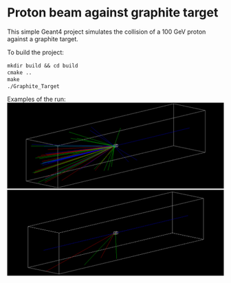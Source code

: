 # Proton beam against graphite target
This simple Geant4 project simulates the collision of a 100 GeV proton against a graphite target.

To build the project:
```
mkdir build && cd build
cmake ..
make
./Graphite_Target
```

Examples of the run:
![Proton1](Images/Proton1.png)
![Proton2](Images/Proton2.png)
